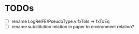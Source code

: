 # TODOs

- [ ] rename LogRelFE/PseudoType.v:fxToIs -> fxToEq
- [ ] rename substitution relation in paper to environment relation?
